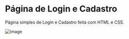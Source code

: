 # Página de Login e Cadastro
Página simples de Login e Cadastro feita com HTML e CSS.

![image](https://github.com/user-attachments/assets/3351a854-0065-483e-989e-4a20697d8af2)
